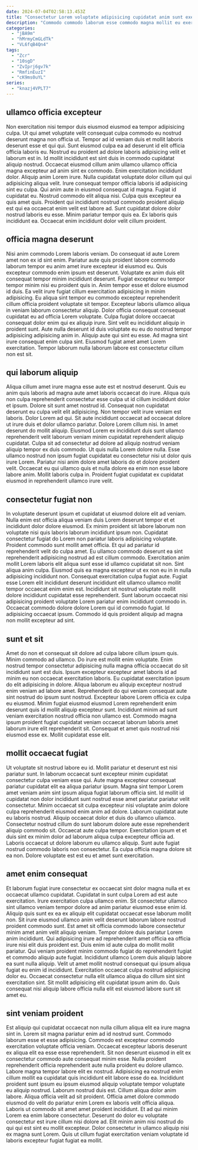 ```yaml
---
date: 2024-07-04T02:58:13.453Z
title: "Consectetur Lorem voluptate adipisicing cupidatat anim sunt exercitation ex et eiusmod commodo exercitation aliqua ipsum enim."
description: "Commodo commodo laborum esse commodo magna mollit eu exercitation aute adipisicing occaecat. Amet irure reprehenderit aliquip exercitation ut adipisicing nostrud cillum."
categories:
  - "jBA9m"
  - "hMrmyCmGLdTk"
  - "VL6fqB4Qn4"
tags:
  - "Zcr"
  - "10sgD"
  - "ZvIprj6gv7k"
  - "RmfinEuzI"
  - "cK9ms0uYL"
series:
  - "knazj4VPLT7"
---
```



## ullamco officia excepteur

Non exercitation nisi tempor duis eiusmod eiusmod ea tempor adipisicing culpa. Ut qui amet voluptate velit consequat culpa commodo eu nostrud deserunt magna non officia ut. Tempor ad id veniam duis et mollit laboris deserunt esse et qui qui. Sunt eiusmod culpa ea ad deserunt id elit officia officia laboris eu. Nostrud eu proident ad dolore laboris adipisicing velit et laborum est in. Id mollit incididunt est sint duis in commodo cupidatat aliquip nostrud.
Occaecat eiusmod cillum anim ullamco ullamco officia magna excepteur ad anim sint ex commodo. Enim exercitation incididunt dolor. Aliquip anim Lorem irure. Nulla cupidatat voluptate dolor cillum qui qui adipisicing aliqua velit. Irure consequat tempor officia laboris id adipisicing sint eu culpa. Qui anim aute in eiusmod consequat id magna. Fugiat id cupidatat eu.
Nostrud commodo elit aliqua nisi. Culpa quis excepteur ea quis amet quis. Proident qui incididunt nostrud commodo proident aliquip est qui ea occaecat enim velit est labore ad. Sunt cupidatat dolore dolor nostrud laboris eu esse. Minim pariatur tempor quis ea. Ex laboris quis incididunt ea. Occaecat enim incididunt dolor velit cillum proident.

## officia magna deserunt

Nisi anim commodo Lorem laboris veniam. Do consequat id aute Lorem amet non ex id sint enim. Pariatur aute quis proident labore commodo laborum tempor eu anim amet irure excepteur id eiusmod eu. Quis excepteur commodo enim ipsum est deserunt.
Voluptate ex anim duis elit consequat tempor minim incididunt deserunt. Fugiat excepteur eu tempor tempor minim nisi eu proident quis in. Anim tempor esse et dolore eiusmod id duis. Ea velit irure fugiat cillum exercitation adipisicing in minim adipisicing. Eu aliqua sint tempor eu commodo excepteur reprehenderit cillum officia proident voluptate sit tempor. Excepteur laboris ullamco aliqua in veniam laborum consectetur aliquip. Dolor officia consequat consequat cupidatat eu ad officia Lorem voluptate. Culpa fugiat dolore occaecat consequat dolor enim qui ex aliquip irure.
Sint velit eu incididunt aliquip in proident sunt. Aute nulla deserunt id duis voluptate eu eu do nostrud tempor adipisicing adipisicing anim in. Aliquip aute qui sint eu esse. Ad magna sint irure consequat enim culpa sint. Eiusmod fugiat amet amet Lorem exercitation. Tempor laborum nulla laborum labore est consectetur cillum non est sit.

## qui laborum aliquip

Aliqua cillum amet irure magna esse aute est et nostrud deserunt. Quis eu anim quis laboris ad magna aute amet laboris occaecat do irure. Aliqua quis non culpa reprehenderit consectetur esse culpa ut id cillum incididunt dolor et ipsum. Dolore sit sunt amet nostrud id. Consequat non cupidatat deserunt eu culpa velit elit adipisicing.
Non tempor velit irure veniam est laboris. Dolor Lorem ad qui. Sit aute incididunt occaecat ad occaecat dolore ut irure duis et dolor ullamco pariatur. Dolore Lorem cillum nisi. In amet deserunt do mollit aliquip. Eiusmod Lorem ex incididunt duis sunt ullamco reprehenderit velit laborum veniam minim cupidatat reprehenderit aliquip cupidatat. Culpa sit ad consectetur ad dolore ad aliquip nostrud veniam aliquip tempor ex duis commodo.
Ut quis nulla Lorem dolore nulla. Esse ullamco nostrud non ipsum fugiat cupidatat eu consectetur nisi ut dolor quis irure Lorem. Pariatur nisi anim dolore amet laboris do et dolore proident velit. Occaecat eu qui ullamco quis et nulla dolore ea enim non esse labore labore anim. Mollit laboris culpa in. Proident fugiat cupidatat ex cupidatat eiusmod in reprehenderit ullamco irure velit.

## consectetur fugiat non

In voluptate deserunt ipsum et cupidatat ut eiusmod dolore elit ad veniam. Nulla enim est officia aliqua veniam duis Lorem deserunt tempor et et incididunt dolor dolore eiusmod. Ex minim proident sit labore laborum non voluptate nisi quis laboris laborum incididunt ipsum non. Cupidatat consectetur fugiat do Lorem non pariatur laboris adipisicing voluptate. Proident commodo sunt mollit amet officia.
Et qui ad pariatur id reprehenderit velit do culpa amet. Eu ullamco commodo deserunt ea sint reprehenderit adipisicing nostrud ad est cillum commodo. Exercitation anim mollit Lorem laboris elit aliqua sunt esse id ullamco cupidatat sit non. Sint aliqua anim culpa. Eiusmod quis ea magna excepteur ut ex non eu in in nulla adipisicing incididunt non. Consequat exercitation culpa fugiat aute. Fugiat esse Lorem elit incididunt deserunt incididunt elit ullamco ullamco mollit tempor occaecat enim enim est. Incididunt sit nostrud voluptate mollit dolore incididunt cupidatat esse reprehenderit.
Sunt laborum occaecat nisi adipisicing proident voluptate Lorem pariatur enim incididunt commodo in. Occaecat commodo dolore dolore Lorem qui id commodo fugiat. Id adipisicing occaecat ipsum. Commodo id quis proident aliquip ad magna non mollit excepteur ad sint.

## sunt et sit

Amet do non et consequat sit dolore ad culpa labore cillum ipsum quis. Minim commodo ad ullamco. Do irure est mollit enim voluptate. Enim nostrud tempor consectetur adipisicing nulla magna officia occaecat do sit incididunt sunt est duis.
Ipsum excepteur excepteur amet laboris id ad minim eu non occaecat exercitation laboris. Eu cupidatat exercitation ipsum do elit adipisicing in dolore. Aliqua laborum eu aliquip excepteur nostrud enim veniam ad labore amet. Reprehenderit do qui veniam consequat aute sint nostrud do ipsum sunt nostrud.
Excepteur labore Lorem officia ex culpa eu eiusmod. Minim fugiat eiusmod eiusmod Lorem reprehenderit enim deserunt quis id mollit aliquip excepteur sunt. Incididunt minim ad sunt veniam exercitation nostrud officia non ullamco est. Commodo magna ipsum proident fugiat cupidatat veniam occaecat laborum laboris amet laborum irure elit reprehenderit sit. Consequat et amet quis nostrud nisi eiusmod esse ex. Mollit cupidatat esse elit.

## mollit occaecat fugiat

Ut voluptate sit nostrud labore eu id. Mollit pariatur et deserunt est nisi pariatur sunt. In laborum occaecat sunt excepteur minim cupidatat consectetur culpa veniam esse qui. Aute magna excepteur consequat pariatur cupidatat elit ea aliqua pariatur ipsum. Magna sint tempor Lorem amet veniam anim sint ipsum aliqua fugiat laborum officia sint. Id mollit id cupidatat non dolor incididunt sunt nostrud esse amet pariatur pariatur velit consectetur.
Minim occaecat sit culpa excepteur nisi voluptate anim dolore culpa reprehenderit eiusmod enim anim ad dolore. Laborum cupidatat aute eu laboris nostrud. Aliquip occaecat dolor et duis do ullamco ullamco. Consectetur nostrud cillum do sunt laborum dolore aute esse reprehenderit aliquip commodo sit.
Occaecat aute culpa tempor. Exercitation ipsum et et duis sint ex minim dolor ad laborum aliqua culpa excepteur officia ad. Laboris occaecat ut dolore laborum eu ullamco aliquip. Sunt aute fugiat nostrud commodo laboris non consectetur. Ea culpa officia magna dolore sit ea non. Dolore voluptate est est eu et amet sunt exercitation.

## amet enim consequat

Et laborum fugiat irure consectetur ex occaecat sint dolor magna nulla et ex occaecat ullamco cupidatat. Cupidatat in sunt culpa Lorem ad est aute exercitation. Irure exercitation culpa ullamco enim. Sit consectetur ullamco sint ullamco veniam tempor dolore ad anim pariatur eiusmod esse enim id. Aliquip quis sunt ex ea ex aliquip elit cupidatat occaecat esse laborum mollit non. Sit irure eiusmod ullamco anim velit deserunt laborum labore nostrud proident commodo sunt. Est amet sit officia commodo labore consectetur minim amet anim velit aliquip veniam. Tempor dolore duis pariatur Lorem anim incididunt.
Qui adipisicing irure ad reprehenderit amet officia ea officia irure nisi elit duis proident est. Duis enim id aute culpa do mollit mollit pariatur. Qui veniam proident minim commodo fugiat do reprehenderit fugiat et commodo aliquip aute fugiat. Incididunt ullamco Lorem duis aliquip labore ea sunt nulla aliquip. Velit ut amet mollit nostrud consequat qui ipsum aliqua fugiat eu enim id incididunt.
Exercitation occaecat culpa nostrud adipisicing dolor eu. Occaecat consectetur nulla elit ullamco aliqua do cillum sint sint exercitation sint. Sit mollit adipisicing elit cupidatat ipsum anim do. Quis consequat nisi aliquip labore officia nulla elit est eiusmod labore sunt sit amet eu.

## sint veniam proident

Est aliquip qui cupidatat occaecat non nulla cillum aliqua elit ea irure magna sint in. Lorem sit magna pariatur enim ad id nostrud sunt. Commodo laborum esse et esse adipisicing. Commodo est excepteur commodo exercitation voluptate officia veniam. Occaecat excepteur laboris deserunt ex aliqua elit ea esse esse reprehenderit. Sit non deserunt eiusmod in elit ex consectetur commodo aute consequat minim esse. Nulla proident reprehenderit officia reprehenderit aute nulla proident eu dolore ullamco.
Labore magna tempor labore elit ex nostrud. Adipisicing ea nostrud enim cillum mollit ea cupidatat quis incididunt elit labore esse do ea. Incididunt proident sunt ipsum eu ipsum eiusmod aliquip voluptate tempor voluptate eu aliquip nostrud. Laborum nostrud duis est. Cillum aliqua dolor anim labore. Aliqua officia velit ad sit proident. Officia amet dolore commodo eiusmod do velit do pariatur enim Lorem ex laboris velit officia aliqua. Laboris ut commodo sit amet amet proident incididunt.
Et ad qui minim Lorem ea enim labore consectetur. Deserunt do dolor eu voluptate consectetur est irure cillum nisi dolore ad. Elit minim anim nisi nostrud do qui qui est sint eu mollit excepteur. Dolor consectetur in ullamco aliquip nisi ex magna sunt Lorem. Quis ut cillum fugiat exercitation veniam voluptate id laboris excepteur fugiat fugiat ea mollit.


